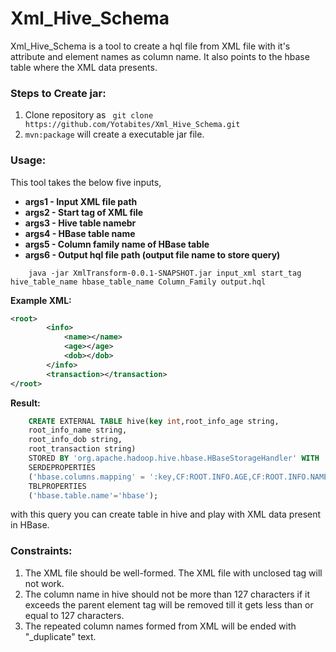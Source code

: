 # Xml_Hive_Schema

Xml_Hive_Schema is a tool to create a hql file from XML file with it's attribute and element names as column name. It also points to the hbase table where the XML data presents.

### Steps to Create jar: ###

1. Clone repository as ``` git clone https://github.com/Yotabites/Xml_Hive_Schema.git```
2. `mvn:package` will create a executable jar file.

### Usage: ###

This tool takes the below five inputs,

* **args1 - Input XML file path**
* **args2 - Start tag of XML file**
* **args3 - Hive table namebr**
* **args4 - HBase table name**
* **args5 - Column family name of HBase table**
* **args6 - Output hql file path (output file name to store query)**


```    java -jar XmlTransform-0.0.1-SNAPSHOT.jar input_xml start_tag hive_table_name hbase_table_name Column_Family output.hql```

**Example XML:**

```xml
<root>
    	<info>
    		<name></name>
    		<age></age>
    		<dob></dob>
    	</info>
    	<transaction></transaction>
</root> 
```

**Result:**

```sql
    CREATE EXTERNAL TABLE hive(key int,root_info_age string,
    root_info_name string,
    root_info_dob string,
    root_transaction string) 
    STORED BY 'org.apache.hadoop.hive.hbase.HBaseStorageHandler' WITH 
    SERDEPROPERTIES 
    ('hbase.columns.mapping' = ':key,CF:ROOT.INFO.AGE,CF:ROOT.INFO.NAME,CF:ROOT.INFO.DOB,CF:ROOT.TRANSACTION')
    TBLPROPERTIES 
    ('hbase.table.name'='hbase');
```
with this query you can create table in hive and play with XML data present in HBase.

### Constraints: ###

1.	The XML file should be well-formed. The XML file with unclosed tag will not work.
2.	The column name in hive should not be more than 127 characters if it exceeds the parent element tag will be removed till it gets less than or equal to 127 characters.
3.	The repeated column names formed from XML will be ended with "_duplicate" text.   